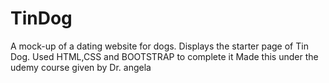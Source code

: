 # TinDog
A mock-up of a dating website for dogs. Displays the starter page of Tin Dog. Used HTML,CSS and BOOTSTRAP to complete it
Made this under the udemy course given by Dr. angela
